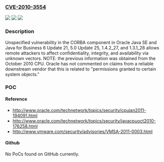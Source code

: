 ### [CVE-2010-3554](https://cve.mitre.org/cgi-bin/cvename.cgi?name=CVE-2010-3554)
![](https://img.shields.io/static/v1?label=Product&message=n%2Fa&color=blue)
![](https://img.shields.io/static/v1?label=Version&message=n%2Fa&color=blue)
![](https://img.shields.io/static/v1?label=Vulnerability&message=n%2Fa&color=brighgreen)

### Description

Unspecified vulnerability in the CORBA component in Oracle Java SE and Java for Business 6 Update 21, 5.0 Update 25, 1.4.2_27, and 1.3.1_28 allows remote attackers to affect confidentiality, integrity, and availability via unknown vectors.  NOTE: the previous information was obtained from the October 2010 CPU.  Oracle has not commented on claims from a reliable downstream vendor that this is related to "permissions granted to certain system objects."

### POC

#### Reference
- http://www.oracle.com/technetwork/topics/security/cpujan2011-194091.html
- http://www.oracle.com/technetwork/topics/security/javacpuoct2010-176258.html
- http://www.vmware.com/security/advisories/VMSA-2011-0003.html

#### Github
No PoCs found on GitHub currently.

